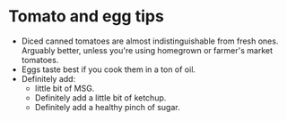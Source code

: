 # Tomato and egg tips

- Diced canned tomatoes are almost indistinguishable from fresh ones. Arguably
  better, unless you're using homegrown or farmer's market tomatoes.
- Eggs taste best if you cook them in a ton of oil.
- Definitely add:
    * little bit of MSG.
    *  Definitely add a little bit of ketchup.
    * Definitely add a healthy pinch of sugar.

